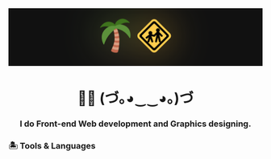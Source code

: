 <img src="https://github.com/Naibuu/Naibuu/blob/main/banner.png?raw=true" />
<h1 align="center">🌴🚸 (づ｡◕‿‿◕｡)づ</h1>
<h3 align="center">
    I do Front-end Web development and Graphics designing.
    <br>
</h3>


### 🏝 Tools & Languages


